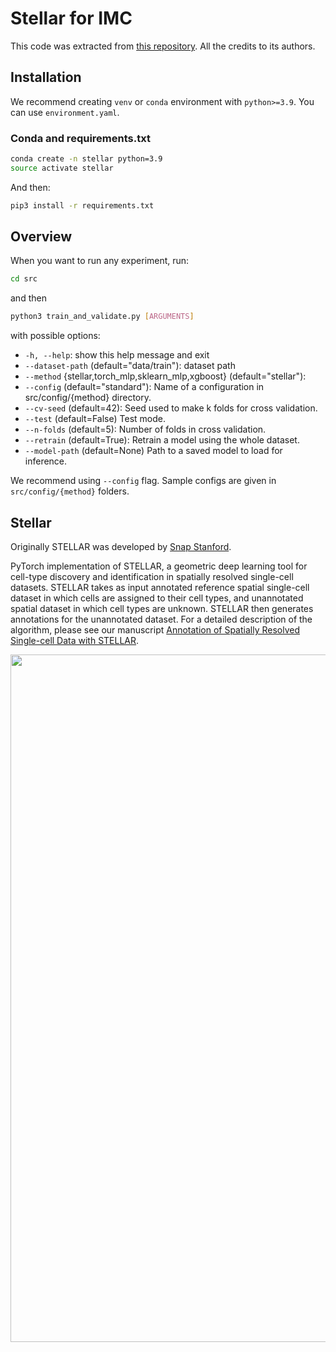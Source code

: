 # Stellar for IMC

This code was extracted from [this repository](https://github.com/D4L-Pigeons/Deep4Life). All the credits to its authors.

## Installation

We recommend creating ```venv``` or ```conda``` environment with ```python>=3.9```. 
You can use ```environment.yaml```.

### Conda and requirements.txt

```bash
conda create -n stellar python=3.9
source activate stellar
```

And then:
```bash
pip3 install -r requirements.txt
```

## Overview
When you want to run any experiment, run:
```bash
cd src
```
and then
```bash
python3 train_and_validate.py [ARGUMENTS]
```

with possible options:
  * ```-h, --help```: show this help message and exit
  * ```--dataset-path``` (default="data/train"): dataset path
  * ```--method``` {stellar,torch_mlp,sklearn_mlp,xgboost} (default="stellar"): 
  * ```--config``` (default="standard"): Name of a configuration in src/config/{method} directory.
  * ```--cv-seed``` (default=42): Seed used to make k folds for cross validation.
  * ```--test``` (default=False) Test mode.
  * ```--n-folds``` (default=5): Number of folds in cross validation.
  * ```--retrain``` (default=True): Retrain a model using the whole dataset.
  * ```--model-path``` (default=None) Path to a saved model to load for inference.
  

We recommend using ```--config``` flag. Sample configs are given in ```src/config/{method}``` folders.


## Stellar

Originally STELLAR was developed by [Snap Stanford](http://snap.stanford.edu/stellar).

PyTorch implementation of STELLAR, a geometric deep learning tool for cell-type discovery and identification in spatially resolved single-cell datasets. STELLAR takes as input annotated reference spatial single-cell dataset in which cells are assigned to their cell types, and unannotated spatial dataset in which cell types are unknown. STELLAR then generates annotations for the unannotated dataset. For a detailed description of the algorithm, please see our manuscript [Annotation of Spatially Resolved Single-cell Data with STELLAR](https://www.biorxiv.org/content/10.1101/2021.11.24.469947v2.full.pdf).


<p align="center">
<img src="https://github.com/snap-stanford/stellar/blob/main/images/stellar_overview.png" width="1100" align="center">
</p>
